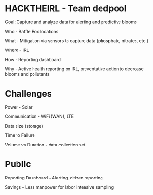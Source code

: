 # HACKTHEIRL - Team dedpool

Goal: Capture and analyze data for alerting and predictive blooms

Who - Baffle Box locations

What - Mitigation via sensors to capture data (phosphate, nitrates, etc.)

Where - IRL

How - Reporting dashboard

Why - Active health reporting on IRL, preventative action to decrease blooms and pollutants

# Challenges

Power - Solar

Communication  - WiFi (WAN), LTE

Data size (storage)

Time to Failure

Volume vs Duration - data collection set

# Public

Reporting Dashboard - Alerting, citizen reporting

Savings - Less manpower for labor intensive sampling
